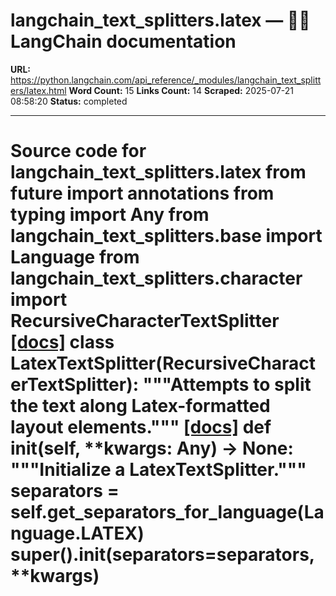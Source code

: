 # langchain_text_splitters.latex — 🦜🔗 LangChain  documentation

**URL:** https://python.langchain.com/api_reference/_modules/langchain_text_splitters/latex.html
**Word Count:** 15
**Links Count:** 14
**Scraped:** 2025-07-21 08:58:20
**Status:** completed

---

# Source code for langchain\_text\_splitters.latex               from __future__ import annotations          from typing import Any          from langchain_text_splitters.base import Language     from langchain_text_splitters.character import RecursiveCharacterTextSplitter                              [[docs]](https://python.langchain.com/api_reference/text_splitters/latex/langchain_text_splitters.latex.LatexTextSplitter.html#langchain_text_splitters.latex.LatexTextSplitter)     class LatexTextSplitter(RecursiveCharacterTextSplitter):         """Attempts to split the text along Latex-formatted layout elements."""                         [[docs]](https://python.langchain.com/api_reference/text_splitters/latex/langchain_text_splitters.latex.LatexTextSplitter.html#langchain_text_splitters.latex.LatexTextSplitter.__init__)         def __init__(self, **kwargs: Any) -> None:             """Initialize a LatexTextSplitter."""             separators = self.get_separators_for_language(Language.LATEX)             super().__init__(separators=separators, **kwargs)
